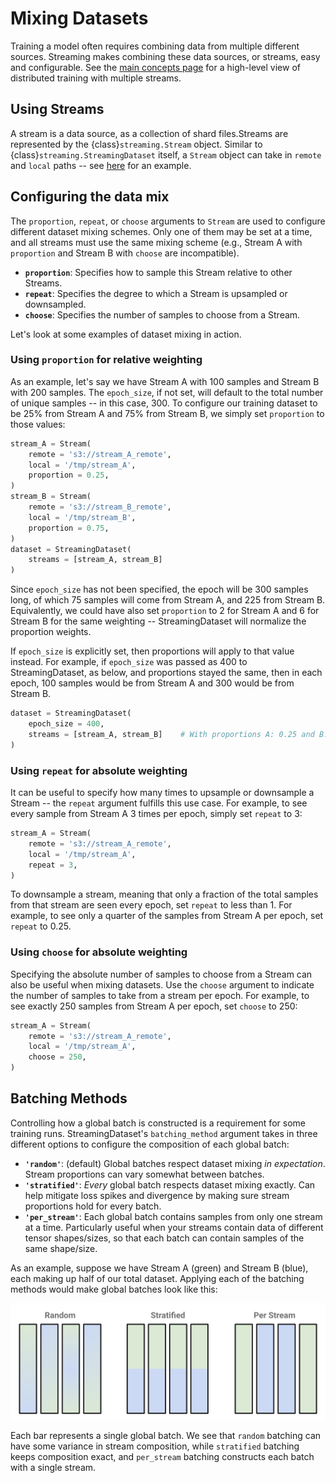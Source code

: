 # Mixing Datasets

Training a model often requires combining data from multiple different sources. Streaming makes combining these data sources, or streams, easy and configurable. See the [main concepts page](../getting_started/main_concepts.md#distributed-model-training) for a high-level view of distributed training with multiple streams.

## Using Streams

A stream is a data source, as a collection of shard files.Streams are represented by the {class}`streaming.Stream` object. Similar to {class}`streaming.StreamingDataset` itself, a `Stream` object can take in `remote` and `local` paths -- see [here](../getting_started/main_concepts.md#remote-data-streams) for an example.

## Configuring the data mix
The `proportion`, `repeat`, or `choose` arguments to `Stream` are used to configure different dataset mixing schemes. Only one of them may be set at a time, and all streams must use the same mixing scheme (e.g., Stream A with `proportion` and Stream B with `choose` are incompatible).
- **`proportion`**: Specifies how to sample this Stream relative to other Streams.
- **`repeat`**: Specifies the degree to which a Stream is upsampled or downsampled.
- **`choose`**: Specifies the number of samples to choose from a Stream.

Let's look at some examples of dataset mixing in action.

### Using `proportion` for relative weighting

As an example, let's say we have Stream A with 100 samples and Stream B with 200 samples. The `epoch_size`, if not set, will default to the total number of unique samples -- in this case, 300. To configure our training dataset to be 25% from Stream A and 75% from Stream B, we simply set `proportion` to those values:

```python
stream_A = Stream(
    remote = 's3://stream_A_remote',
    local = '/tmp/stream_A',
    proportion = 0.25,
)
stream_B = Stream(
    remote = 's3://stream_B_remote',
    local = '/tmp/stream_B',
    proportion = 0.75,
)
dataset = StreamingDataset(
    streams = [stream_A, stream_B]
)
```

Since `epoch_size` has not been specified, the epoch will be 300 samples long, of which 75 samples will come from Stream A, and 225 from Stream B. Equivalently, we could have also set `proportion` to 2 for Stream A and 6 for Stream B for the same weighting -- StreamingDataset will normalize the proportion weights.

If `epoch_size` is explicitly set, then proportions will apply to that value instead. For example, if `epoch_size` was passed as 400 to StreamingDataset, as below, and proportions stayed the same, then in each epoch, 100 samples would be from Stream A and 300 would be from Stream B.

```python
dataset = StreamingDataset(
    epoch_size = 400,
    streams = [stream_A, stream_B]    # With proportions A: 0.25 and B: 0.75.
)
```

### Using `repeat` for absolute weighting

It can be useful to specify how many times to upsample or downsample a Stream -- the `repeat` argument fulfills this use case. For example, to see every sample from Stream A 3 times per epoch, simply set `repeat` to 3:

```python
stream_A = Stream(
    remote = 's3://stream_A_remote',
    local = '/tmp/stream_A',
    repeat = 3,
)
```

To downsample a stream, meaning that only a fraction of the total samples from that stream are seen every epoch, set `repeat` to less than 1. For example, to see only a quarter of the samples from Stream A per epoch, set `repeat` to 0.25.

### Using `choose` for absolute weighting

Specifying the absolute number of samples to choose from a Stream can also be useful when mixing datasets. Use the `choose` argument to indicate the number of samples to take from a stream per epoch. For example, to see exactly 250 samples from Stream A per epoch, set `choose` to 250:

```python
stream_A = Stream(
    remote = 's3://stream_A_remote',
    local = '/tmp/stream_A',
    choose = 250,
)
```

## Batching Methods

Controlling how a global batch is constructed is a requirement for some training runs. StreamingDataset's `batching_method` argument takes in three different options to configure the composition of each global batch:
- **`'random'`**: (default) Global batches respect dataset mixing *in expectation*. Stream proportions can vary somewhat between batches.
- **`'stratified'`**: *Every* global batch respects dataset mixing exactly. Can help mitigate loss spikes and divergence by making sure stream proportions hold for every batch.
- **`'per_stream'`**: Each global batch contains samples from only one stream at a time. Particularly useful when your streams contain data of different tensor shapes/sizes, so that each batch can contain samples of the same shape/size.

As an example, suppose we have Stream A (green) and Stream B (blue), each making up half of our total dataset. Applying each of the batching methods would make global batches look like this:

<img src="../_static/images/batching_methods.png" alt="Batching Methods" width="800"/>

Each bar represents a single global batch. We see that `random` batching can have some variance in stream composition, while `stratified` batching keeps composition exact, and `per_stream` batching constructs each batch with a single stream.
